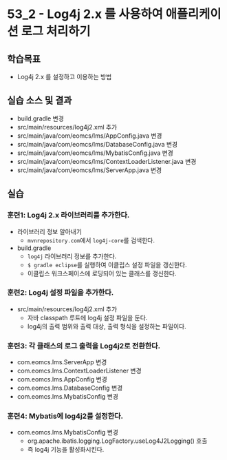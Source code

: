 # 53_2 - Log4j 2.x 를 사용하여 애플리케이션 로그 처리하기

## 학습목표

- Log4j 2.x 를 설정하고 이용하는 방법

## 실습 소스 및 결과

- build.gradle 변경
- src/main/resources/log4j2.xml 추가
- src/main/java/com/eomcs/lms/AppConfig.java 변경
- src/main/java/com/eomcs/lms/DatabaseConfig.java 변경
- src/main/java/com/eomcs/lms/MybatisConfig.java 변경
- src/main/java/com/eomcs/lms/ContextLoaderListener.java 변경
- src/main/java/com/eomcs/lms/ServerApp.java 변경

## 실습  

### 훈련1: Log4j 2.x 라이브러리를 추가한다.

- 라이브러리 정보 알아내기
  - `mvnrepository.com`에서 `log4j-core`를 검색한다.
- build.gradle
  - `log4j` 라이브러리 정보를 추가한다.
  - `$ gradle eclipse`를 실행하여 이클립스 설정 파일을 갱신한다.
  - 이클립스 워크스페이스에 로딩되어 있는 클래스를 갱신한다.


### 훈련2: Log4j 설정 파일을 추가한다.

- src/main/resources/log4j2.xml 추가
  - 자바 classpath 루트에 log4j 설정 파일을 둔다.
  - log4j의 출력 범위와 출력 대상, 출력 형식을 설정하는 파일이다.


### 훈련3: 각 클래스의 로그 출력을 Log4j2로 전환한다.

- com.eomcs.lms.ServerApp 변경
- com.eomcs.lms.ContextLoaderListener 변경
- com.eomcs.lms.AppConfig 변경
- com.eomcs.lms.DatabaseConfig 변경
- com.eomcs.lms.MybatisConfig 변경

### 훈련4: Mybatis에 log4j2를 설정한다.

- com.eomcs.lms.MybatisConfig 변경
  - org.apache.ibatis.logging.LogFactory.useLog4J2Logging() 호출
  - 즉 log4j 기능을 활성화시킨다.



